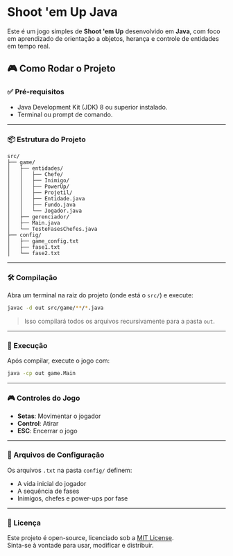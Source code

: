 
# Shoot 'em Up Java

Este é um jogo simples de **Shoot 'em Up** desenvolvido em **Java**, com foco em aprendizado de orientação a objetos, herança e controle de entidades em tempo real.

## 🎮 Como Rodar o Projeto

### ✅ Pré-requisitos

- Java Development Kit (JDK) 8 ou superior instalado.
- Terminal ou prompt de comando.

---

### 📦 Estrutura do Projeto

```
src/
├── game/
│   ├── entidades/
│   │   ├── Chefe/
│   │   ├── Inimigo/
│   │   ├── PowerUp/
│   │   ├── Projetil/
│   │   ├── Entidade.java
│   │   ├── Fundo.java
│   │   └── Jogador.java
│   ├── gerenciador/
│   ├── Main.java
│   └── TesteFasesChefes.java
├── config/
│   ├── game_config.txt
│   ├── fase1.txt
│   └── fase2.txt
```

---

### 🛠️ Compilação

Abra um terminal na raiz do projeto (onde está o `src/`) e execute:

```bash
javac -d out src/game/**/*.java
```

> Isso compilará todos os arquivos recursivamente para a pasta `out`.

---

### 🚀 Execução

Após compilar, execute o jogo com:

```bash
java -cp out game.Main
```

---

### 🎮 Controles do Jogo

- **Setas**: Movimentar o jogador
- **Control**: Atirar
- **ESC**: Encerrar o jogo

---

### 📝 Arquivos de Configuração

Os arquivos `.txt` na pasta `config/` definem:

- A vida inicial do jogador
- A sequência de fases
- Inimigos, chefes e power-ups por fase

---

### 📄 Licença

Este projeto é open-source, licenciado sob a [MIT License](https://opensource.org/licenses/MIT).  
Sinta-se à vontade para usar, modificar e distribuir.
